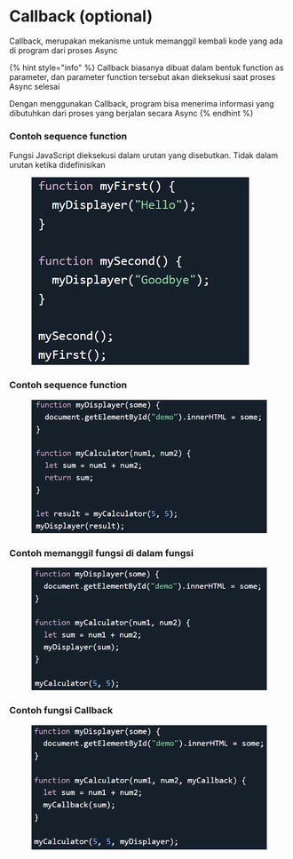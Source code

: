# Callback (optional)

Callback, merupakan mekanisme untuk memanggil kembali kode yang ada di program dari proses Async

{% hint style="info" %}
Callback biasanya dibuat dalam bentuk function as parameter, dan parameter function tersebut akan dieksekusi saat proses Async selesai

Dengan menggunakan Callback, program bisa menerima informasi yang dibutuhkan dari proses yang berjalan secara Async
{% endhint %}

### Contoh sequence function

Fungsi JavaScript dieksekusi dalam urutan yang disebutkan. Tidak dalam urutan ketika didefinisikan

<figure><img src="../.gitbook/assets/image (8).png" alt=""><figcaption></figcaption></figure>

### Contoh sequence function

<figure><img src="../.gitbook/assets/image (7).png" alt=""><figcaption></figcaption></figure>

### Contoh memanggil fungsi di dalam fungsi

<figure><img src="../.gitbook/assets/image (2) (3) (1).png" alt=""><figcaption></figcaption></figure>

### Contoh fungsi Callback

<figure><img src="../.gitbook/assets/image (6) (1).png" alt=""><figcaption></figcaption></figure>

